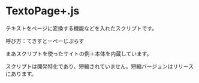 # TextoPage+.js
テキストをページに変換する機能などを入れたスクリプトです。

呼び方：てきすとーぺーじぷらす

まあスクリプトを使ったサイトの例＋本体を内蔵しています。

スクリプトは開発特化であり、短縮されていません。短縮バージョンはリリースにあります。